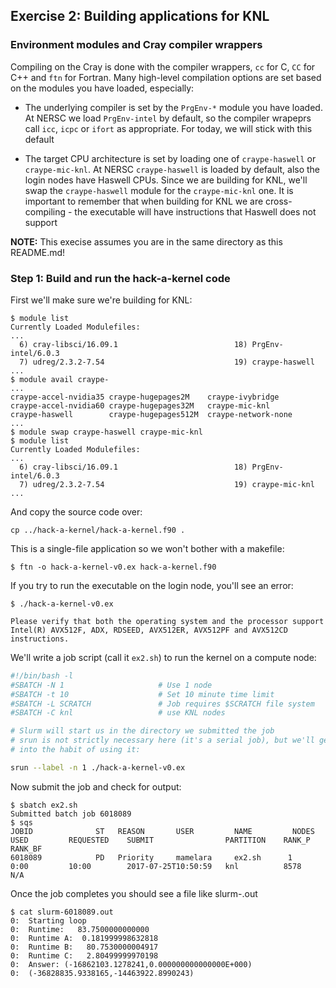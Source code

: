 ## Exercise 2: Building applications for KNL

### Environment modules and Cray compiler wrappers

Compiling on the Cray is done with the compiler wrappers, `cc` for C, `CC` for
C++ and `ftn` for Fortran. Many high-level compilation options are set based on 
the modules you have loaded, especially:

- The underlying compiler is set by the `PrgEnv-*` module you have loaded. At
  NERSC we load `PrgEnv-intel` by default, so the compiler wrapeprs call 
  `icc`, `icpc` or `ifort` as appropriate. For today, we will stick with this
  default
 
- The target CPU architecture is set by loading one of `craype-haswell` or 
  `craype-mic-knl`. At NERSC `craype-haswell` is loaded by default, also the
  login nodes have Haswell CPUs. Since we are building for KNL, we'll swap the
  `craype-haswell` module for the `craype-mic-knl` one.
  It is important to remember that when building for KNL we are 
  cross-compiling - the executable will have instructions that Haswell does 
  not support

**NOTE:** This execise assumes you are in the same directory as this README.md!

### Step 1: Build and run the hack-a-kernel code

First we'll make sure we're building for KNL:

```console
$ module list
Currently Loaded Modulefiles:
...
  6) cray-libsci/16.09.1                          18) PrgEnv-intel/6.0.3
  7) udreg/2.3.2-7.54                             19) craype-haswell
...
$ module avail craype-
...
craype-accel-nvidia35 craype-hugepages2M    craype-ivybridge
craype-accel-nvidia60 craype-hugepages32M   craype-mic-knl
craype-haswell        craype-hugepages512M  craype-network-none
...
$ module swap craype-haswell craype-mic-knl
$ module list
Currently Loaded Modulefiles:
...
  6) cray-libsci/16.09.1                          18) PrgEnv-intel/6.0.3
  7) udreg/2.3.2-7.54                             19) craype-mic-knl
...
```

And copy the source code over:
```console
cp ../hack-a-kernel/hack-a-kernel.f90 .
```

This is a single-file application so we won't bother with a makefile:

```console
$ ftn -o hack-a-kernel-v0.ex hack-a-kernel.f90
```

If you try to run the executable on the login node, you'll see an error:

```console
$ ./hack-a-kernel-v0.ex

Please verify that both the operating system and the processor support Intel(R) AVX512F, ADX, RDSEED, AVX512ER, AVX512PF and AVX512CD instructions.

```

We'll write a job script (call it `ex2.sh`) to run the kernel on a compute 
node:

```bash
#!/bin/bash -l
#SBATCH -N 1                     # Use 1 node
#SBATCH -t 10                    # Set 10 minute time limit
#SBATCH -L SCRATCH               # Job requires $SCRATCH file system
#SBATCH -C knl                   # use KNL nodes

# Slurm will start us in the directory we submitted the job
# srun is not strictly necessary here (it's a serial job), but we'll get
# into the habit of using it:

srun --label -n 1 ./hack-a-kernel-v0.ex
```

Now submit the job and check for output:

```console
$ sbatch ex2.sh
Submitted batch job 6018089
$ sqs
JOBID              ST   REASON       USER         NAME         NODES        USED         REQUESTED    SUBMIT                PARTITION    RANK_P       RANK_BF
6018089            PD   Priority     mamelara     ex2.sh      1            0:00         10:00        2017-07-25T10:50:59   knl          8578         N/A
```

Once the job completes you should see a file like slurm-<job-id>.out

```console
$ cat slurm-6018089.out
0:  Starting loop
0:  Runtime:   83.7500000000000
0:  Runtime A:  0.181999998632818
0:  Runtime B:   80.7530000004917
0:  Runtime C:   2.80499999970198
0:  Answer: (-16862103.1278241,0.000000000000000E+000)
0:  (-36828835.9338165,-14463922.8990243)
```

